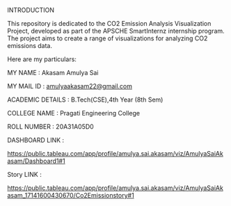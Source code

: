 INTRODUCTION 

This repository is dedicated to the CO2 Emission Analysis Visualization Project, developed as part of the APSCHE SmartInternz internship program. The project aims to create a range of visualizations for analyzing CO2 emissions data.

Here are my particulars:

MY NAME : Akasam Amulya Sai

MY MAIL ID : amulyaakasam22@gmail.com

ACADEMIC DETAILS : B.Tech(CSE),4th Year (8th Sem)

COLLEGE NAME : Pragati Engineering College

ROLL NUMBER : 20A31A05D0

DASHBOARD LINK :

https://public.tableau.com/app/profile/amulya.sai.akasam/viz/AmulyaSaiAkasam/Dashboard1#1

Story LINK :

https://public.tableau.com/app/profile/amulya.sai.akasam/viz/AmulyaSaiAkasam_17141600430670/Co2Emissionstory#1
